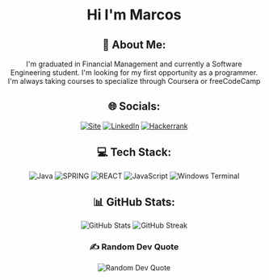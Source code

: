 <center>

# Hi I'm Marcos  

## 💫 About Me:
I'm graduated in Financial Management and currently a Software Engineering student. I'm looking for my first opportunity as a programmer. I'm always taking courses to specialize through Coursera or freeCodeCamp

## 🌐 Socials:
[![Site](https://img.shields.io/website?label=malheiros.tech&style=for-the-badge&url=https://www.malheiros.tech/)](https://www.malheiros.tech/)  [![LinkedIn](https://img.shields.io/badge/LinkedIn-0077B5?style=for-the-badge&logo=linkedin&logoColor=white
)](https://linkedin.com/in/marcosmalheiros) [![Hackerrank](https://img.shields.io/badge/-Hackerrank-2EC866?style=for-the-badge&logo=HackerRank&logoColor=white)](https://www.hackerrank.com/dashboard)


## 💻 Tech Stack:
![Java](https://img.shields.io/badge/Java-ED8B00?style=for-the-badge&logo=openjdk&logoC) ![SPRING](https://img.shields.io/badge/SpringBoot-6DB33F?style=flat-square&logo=Spring&logoColor=white) ![REACT](https://shields.io/badge/react-black?logo=react&style=for-the-badge) ![JavaScript](https://img.shields.io/badge/javascript-%23323330.svg?style=for-the-badge&logo=javascript&logoColor=%23F7DF1E) ![Windows Terminal](https://img.shields.io/badge/Windows%20Terminal-%234D4D4D.svg?style=for-the-badge&logo=windows-terminal&logoColor=white)

## 📊 GitHub Stats:
<p align="center">
  <img src="https://github-readme-stats.vercel.app/api?username=MarcosMalheiros&theme=calm&hide_border=false&include_all_commits=false&count_private=false" alt="GitHub Stats" /> <img src="https://github-readme-streak-stats.herokuapp.com/?user=MarcosMalheiros&theme=calm&hide_border=false" alt="GitHub Streak" />
</p>

### ✍️ Random Dev Quote
<p align="center">
  <img src="https://quotes-github-readme.vercel.app/api?type=horizontal&theme=radical" alt="Random Dev Quote" />
</p>

</center>





